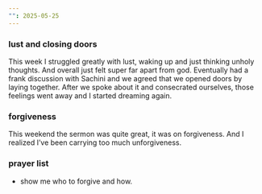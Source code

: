 ```yaml
---
"": 2025-05-25
---
```

### lust and closing doors

This week I struggled greatly with lust, waking up and just thinking unholy thoughts. And overall just felt super far apart from god. Eventually had a frank discussion with Sachini and we agreed that we opened doors by laying together. After we spoke about it and consecrated ourselves, those feelings went away and I started dreaming again.

### forgiveness

This weekend the sermon was quite great, it was on forgiveness. And I realized I’ve been carrying too much unforgiveness.

### prayer list

- show me who to forgive and how.